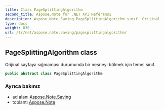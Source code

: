 ```yaml
---
title: Class PageSplittingAlgorithm
second_title: Aspose.Note for .NET API Referansı
description: Aspose.Note.Saving.PageSplittingAlgorithm sınıf. Orijinal sayfaya sığmaması durumunda bir nesneyi bölmek için temel sınıf.
type: docs
weight: 830
url: /tr/net/aspose.note.saving/pagesplittingalgorithm/
---
```

## PageSplittingAlgorithm class

Orijinal sayfaya sığmaması durumunda bir nesneyi bölmek için temel sınıf.

```csharp
public abstract class PageSplittingAlgorithm
```

### Ayrıca bakınız

* ad alanı [Aspose.Note.Saving](../../aspose.note.saving/)
* toplantı [Aspose.Note](../../)


